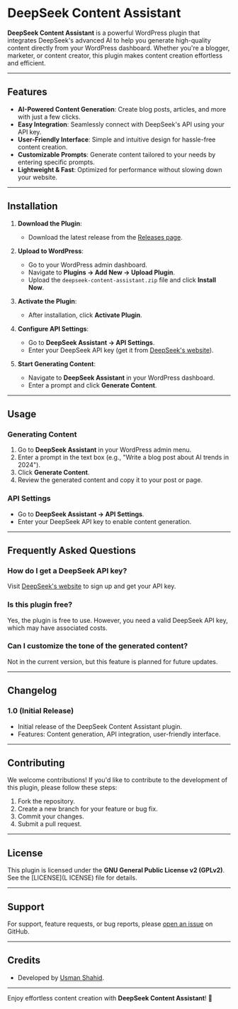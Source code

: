  # DeepSeek Content Assistant



**DeepSeek Content Assistant** is a powerful WordPress plugin that integrates DeepSeek's advanced AI to help you generate high-quality content directly from your WordPress dashboard. Whether you're a blogger, marketer, or content creator, this plugin makes content creation effortless and efficient.

---

## Features

- **AI-Powered Content Generation**: Create blog posts, articles, and more with just a few clicks.
- **Easy Integration**: Seamlessly connect with DeepSeek's API using your API key.
- **User-Friendly Interface**: Simple and intuitive design for hassle-free content creation.
- **Customizable Prompts**: Generate content tailored to your needs by entering specific prompts.
- **Lightweight & Fast**: Optimized for performance without slowing down your website.

---

## Installation

1. **Download the Plugin**:
   - Download the latest release from the [Releases page](https://github.com/usmanshahid05/deepseek-content-assistant/).

2. **Upload to WordPress**:
   - Go to your WordPress admin dashboard.
   - Navigate to **Plugins → Add New → Upload Plugin**.
   - Upload the `deepseek-content-assistant.zip` file and click **Install Now**.

3. **Activate the Plugin**:
   - After installation, click **Activate Plugin**.

4. **Configure API Settings**:
   - Go to **DeepSeek Assistant → API Settings**.
   - Enter your DeepSeek API key (get it from [DeepSeek's website](https://platform.deepseek.com/api-keys)).

5. **Start Generating Content**:
   - Navigate to **DeepSeek Assistant** in your WordPress dashboard.
   - Enter a prompt and click **Generate Content**.

---

## Usage

### Generating Content
1. Go to **DeepSeek Assistant** in your WordPress admin menu.
2. Enter a prompt in the text box (e.g., "Write a blog post about AI trends in 2024").
3. Click **Generate Content**.
4. Review the generated content and copy it to your post or page.

### API Settings
- Go to **DeepSeek Assistant → API Settings**.
- Enter your DeepSeek API key to enable content generation.

---

## Frequently Asked Questions

### How do I get a DeepSeek API key?
Visit [DeepSeek's website](https://platform.deepseek.com/api-keys) to sign up and get your API key.

### Is this plugin free?
Yes, the plugin is free to use. However, you need a valid DeepSeek API key, which may have associated costs.

### Can I customize the tone of the generated content?
Not in the current version, but this feature is planned for future updates.


---

## Changelog

### 1.0 (Initial Release)
- Initial release of the DeepSeek Content Assistant plugin.
- Features: Content generation, API integration, user-friendly interface.

---

## Contributing

We welcome contributions! If you'd like to contribute to the development of this plugin, please follow these steps:

1. Fork the repository.
2. Create a new branch for your feature or bug fix.
3. Commit your changes.
4. Submit a pull request.

---

## License

This plugin is licensed under the **GNU General Public License v2 (GPLv2)**. See the [LICENSE](L ICENSE) file for details.

---

## Support

For support, feature requests, or bug reports, please [open an issue](https://github.com/usmanshahid05/deepseek-content-assistant/issues) on GitHub.

---

## Credits

- Developed by [Usman Shahid](https://usmanshahid.net).


---

Enjoy effortless content creation with **DeepSeek Content Assistant**! 🚀
